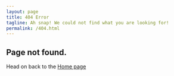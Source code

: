 ```yaml
---
layout: page
title: 404 Error
tagline: Ah snap! We could not find what you are looking for!
permalink: /404.html
---
```


## Page not found.

Head on back to the [Home page](https://shazwazza.github.io/Examine)